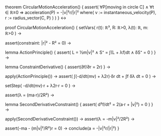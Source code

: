 theorem CircularMotionAcceleration() {
  assert(
    ∀P[moving in circle C] ∧ ∀t ∈ ℝ≥0 ⇒
    acceleration(P) = -|v|²r/|r|²
    where(
      v := instantaneous_velocity(P),
      r := radius_vector(C, P)
    )
  )
} ↔

proof CircularMotionAcceleration() {
  setVars(
    r(t): ℝ³,
    R: ℝ>0,
    λ(t): ℝ,
    m: ℝ>0
  ) →
  
  assert(constraint: |r|² - R² = 0) →
  
  lemma ActionPrinciple() {
    assert(
      L = ½m|v|² ∧
      S⁺ = ∫(L + λf)dt ∧
      δS⁺ = 0
    )
  } →
  
  lemma ConstraintDerivative() {
    assert(∂f/∂r = 2r)
  } →
  
  apply(ActionPrinciple()) →
  assert(
    ∫(-d/dt(mv) + λ2r)·δr dt + ∫f δλ dt = 0
  ) →
  
  setStep(
    -d/dt(mv)·r + λ2r·r = 0
  ) →
  
  assert(λ = (ma·r)/2R²) →
  
  lemma SecondDerivativeConstraint() {
    assert(
      d²f/dt² = 2(a·r + |v|²) = 0
    )
  } →
  
  apply(SecondDerivativeConstraint()) →
  assert(λ = -m|v|²/2R²) →
  
  assert(-ma - (m|v|²/R²)r = 0) →
  conclude(a = -|v|²r/|r|²)
}